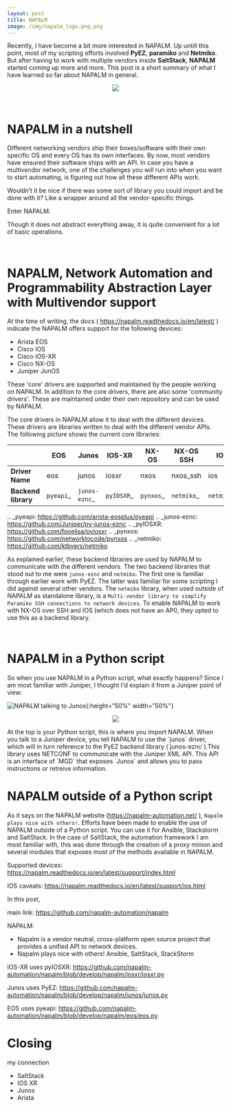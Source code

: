 ```yaml
---
layout: post
title: NAPALM
image: /img/napalm_logo.png.png
---
```


Recently, I have become a bit more interested in NAPALM. Up untill this point, most of my scripting efforts involved <b>PyEZ</b>, <b>paramiko</b> and <b>Netmiko</b>. But after having to work with multiple vendors inside <b>SaltStack</b>, <b>NAPALM</b> started coming up more and more. This post is a short summary of what I have learned so far about NAPALM in general.  

<p align="center">
  <img src="https://github.com/saidvandeklundert/saidvandeklundert.github.io/blob/napalm/img/napalm_logo.png">
</p>
<br>

NAPALM in a nutshell
====================

Different networking vendors ship their boxes/software with their own specific OS and every OS has its own interfaces. By now, most vendors have ensured their software ships with an API. In case you have a multivendor network, one of the challenges you will run into when you want to start automating, is figuring out how all these different APIs work.

Wouldn’t it be nice if there was some sort of library you could import and be done with it? Like a wrapper around all the vendor-specific things.

Enter NAPALM.

Though it does not abstract everything away, it is quite convenient for a lot of basic operations.

<br>

NAPALM, Network Automation and Programmability Abstraction Layer with Multivendor support
=========================================================================================


At the time of writing, the docs ( https://napalm.readthedocs.io/en/latest/ ) indicate the NAPALM offers support for the following devices:
- Arista EOS
- Cisco IOS
- Cisco IOS-XR
- Cisco NX-OS
- Juniper JunOS

These 'core' drivers are supported and maintained by the people working on NAPALM. In addition to the core drivers, there are also some 'community drivers'. These are maintained under their own repository and can be used by NAPALM.

The core drivers in NAPALM allow it to deal with the different devices. These drivers are libraries written to deal with the different vendor APIs. The following picture shows the current core libraries:

  
  |                     | EOS       | Junos         | IOS-XR     | NX-OS     | NX-OS SSH  | IOS
  | ------------------- | --------- | ------------- | ---------- | --------- | ---------- | ---- 
  | **Driver Name**     | eos       | junos         | iosxr      | nxos      | nxos_ssh   | ios
  | **Backend library** | `pyeapi`_ | `junos-eznc`_ | `pyIOSXR`_ | `pynxos`_ | `netmiko`_ | `netmiko`_
  

.. _pyeapi: https://github.com/arista-eosplus/pyeapi
.. _junos-eznc: https://github.com/Juniper/py-junos-eznc
.. _pyIOSXR: https://github.com/fooelisa/pyiosxr
.. _pynxos: https://github.com/networktocode/pynxos
.. _netmiko: https://github.com/ktbyers/netmiko

As explained earlier, these backend libraries are used by NAPALM to communicate with the different vendors. The two backend libraries that stood out to me were `junos-eznc` and `netmiko`. The first one is familiar through earlier work with PyEZ. The latter was familiar for some scripting I did against several other vendors. The `netmiko` library, when used outside of NAPALM as standalone library, is a `Multi-vendor library to simplify Paramiko SSH connections to network devices`. To enable NAPALM to work with NX-OS over SSH and IOS (which does not have an API), they opted to use this as a backend library.

<br>

NAPALM in a Python script
=========================

So when you use NAPALM in a Python script, what exactly happens? Since I am most familiar with Juniper, I thought I'd explain it from a Juniper point of view:

![NAPALM talking to Junos](/img/napalm_talking_to_junos.png "NAPALM talking to Junos"){:height="50%" width="50%"}
<p align="center" >
  <img src="https://github.com/saidvandeklundert/saidvandeklundert.github.io/blob/napalm/img/napalm_talking_to_junos.png">
</p>
At the top is your Python script, this is where you import NAPALM. When you talk to a Juniper device, you tell NAPALM to use the `junos` driver, which will in turn reference to the PyEZ backend library (`junos-eznc`).This library uses NETCONF to communicate with the Juniper XML API. This API is an interface of `MGD` that exposes `Junos` and allows you to pass instructions or retreive information.

<br>

NAPALM outside of a Python script
=================================


As it says on the NAPALM website (https://napalm-automation.net/ ), `Napalm plays nice with others!`. Efforts have been made to enable the use of NAPALM outside of a Python script. You can use it for Ansible, Stackstorm and SaltStack. In the case of SaltStack, the automation framework I am most familiar with, this was done through the creation of a proxy minion and several modules that exposes most of the methods available in NAPALM.











Supported devices:
https://napalm.readthedocs.io/en/latest/support/index.html

IOS caveats:
https://napalm.readthedocs.io/en/latest/support/ios.html




In this post,

main link: https://github.com/napalm-automation/napalm





NAPALM:
- Napalm is a vendor neutral, cross-platform open source project that provides a unified API to network devices.
- Napalm plays nice with others! Ansible, SaltStack, StackStorm


IOS-XR uses pyIOSXR:
https://github.com/napalm-automation/napalm/blob/develop/napalm/iosxr/iosxr.py

Junos uses PyEZ:
https://github.com/napalm-automation/napalm/blob/develop/napalm/junos/junos.py

EOS uses pyeapi:
https://github.com/napalm-automation/napalm/blob/develop/napalm/eos/eos.py


Closing
============

my connection
- SaltStack
- IOS XR
- Junos
- Arista